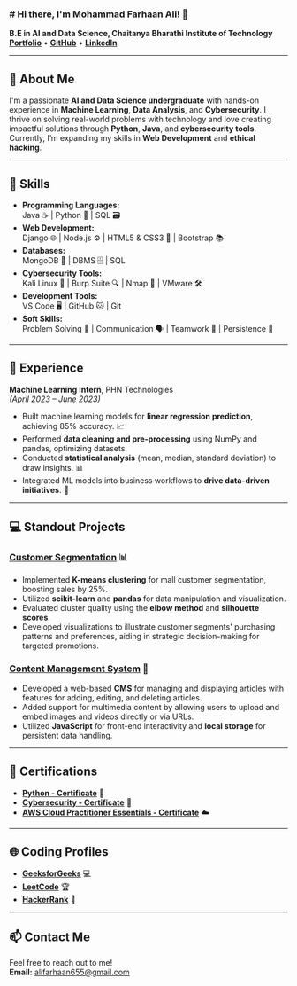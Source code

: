 ### # Hi there, I'm Mohammad Farhaan Ali! 👋

**B.E in AI and Data Science, Chaitanya Bharathi Institute of Technology**  
[**Portfolio**](https://ali-1234.netlify.app/) • [**GitHub**](https://github.com/Farru049) • [**LinkedIn**](https://www.linkedin.com/in/farhaan-ali-753581241/)

---

## 📝 About Me  
I'm a passionate **AI and Data Science undergraduate** with hands-on experience in **Machine Learning**, **Data Analysis**, and **Cybersecurity**. I thrive on solving real-world problems with technology and love creating impactful solutions through **Python**, **Java**, and **cybersecurity tools**. Currently, I’m expanding my skills in **Web Development** and **ethical hacking**.

---

## 🔧 Skills
- **Programming Languages:**  
  Java ☕ | Python 🐍 | SQL 🗃️  
- **Web Development:**  
  Django 🌐 | Node.js ⚙️ | HTML5 & CSS3 🎨 | Bootstrap 📚  
- **Databases:**  
  MongoDB 🍃 | DBMS 🗄️ | SQL  
- **Cybersecurity Tools:**  
  Kali Linux 🐧 | Burp Suite 🔍 | Nmap 📡 | VMware 🛠️  
- **Development Tools:**  
  VS Code 🖥️ | GitHub 🐱 | Git  
- **Soft Skills:**  
  Problem Solving 🧠 | Communication 🗣️ | Teamwork 🤝 | Persistence 💪  

---

## 💼 Experience  
**Machine Learning Intern**, PHN Technologies  
*(April 2023 – June 2023)*  
- Built machine learning models for **linear regression prediction**, achieving 85% accuracy. 📈  
- Performed **data cleaning and pre-processing** using NumPy and pandas, optimizing datasets.  
- Conducted **statistical analysis** (mean, median, standard deviation) to draw insights. 📊  
- Integrated ML models into business workflows to **drive data-driven initiatives**. 🚀

---

## 💻 Standout Projects

### [Customer Segmentation](https://github.com/Farru049/Customer-Segmentation) 📊  
- Implemented **K-means clustering** for mall customer segmentation, boosting sales by 25%.  
- Utilized **scikit-learn** and **pandas** for data manipulation and visualization.  
- Evaluated cluster quality using the **elbow method** and **silhouette scores**.  
- Developed visualizations to illustrate customer segments' purchasing patterns and preferences, aiding in strategic decision-making for targeted promotions.

### [Content Management System](https://github.com/Farru049/content-management-tool) 📝  
- Developed a web-based **CMS** for managing and displaying articles with features for adding, editing, and deleting articles.  
- Added support for multimedia content by allowing users to upload and embed images and videos directly or via URLs.  
- Utilized **JavaScript** for front-end interactivity and **local storage** for persistent data handling.

---

## 🏅 Certifications  
- [**Python - Certificate**](https://www.hackerrank.com/certificates/c56ac3e81414) 🐍  
- [**Cybersecurity - Certificate**](https://www.coursera.org/account/accomplishments/certificate/T86EZ2VATXJM) 🔐  
- [**AWS Cloud Practitioner Essentials - Certificate**](https://drive.google.com/file/d/1j9ZX9D7RBaqT7yhr9KDB2g_8tPtct8s_/view?usp=sharing) ☁️  

---

## 🌐 Coding Profiles  
- [**GeeksforGeeks**](https://geeksforgeeks.org/user/alifarhaan) 💻  
- [**LeetCode**](https://leetcode.com/farru34) 🏆  
- [**HackerRank**](https://hackerrank.com/profile/alifarhaan655) 🥇  

---

## 📫 Contact Me  
Feel free to reach out to me!  
**Email:** [alifarhaan655@gmail.com](mailto:alifarhaan655@gmail.com)  
